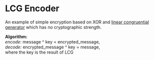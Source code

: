 # LCG Encoder
An example of simple encryption based on XOR and [linear congruential generator](https://en.wikipedia.org/wiki/Linear_congruential_generator) which has no cryptographic strength.

<b>Algorithm:</b>
<br>
<i>encode:</i> message ^ key = encrypted_message,
<br>
<i>decode:</i> encrypted_message ^ key = message,
<br>
where the key is the result of LCG


